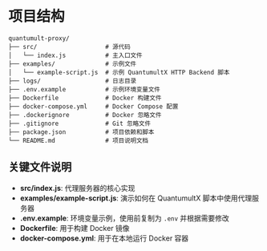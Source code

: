 # 项目结构

```
quantumult-proxy/
├── src/                   # 源代码
│   └── index.js           # 主入口文件
├── examples/              # 示例文件
│   └── example-script.js  # 示例 QuantumultX HTTP Backend 脚本
├── logs/                  # 日志目录
├── .env.example           # 示例环境变量文件
├── Dockerfile             # Docker 构建文件
├── docker-compose.yml     # Docker Compose 配置
├── .dockerignore          # Docker 忽略文件
├── .gitignore             # Git 忽略文件
├── package.json           # 项目依赖和脚本
└── README.md              # 项目说明文档
```

## 关键文件说明

- **src/index.js**: 代理服务器的核心实现
- **examples/example-script.js**: 演示如何在 QuantumultX 脚本中使用代理服务器
- **.env.example**: 环境变量示例，使用前复制为 `.env` 并根据需要修改
- **Dockerfile**: 用于构建 Docker 镜像
- **docker-compose.yml**: 用于在本地运行 Docker 容器 